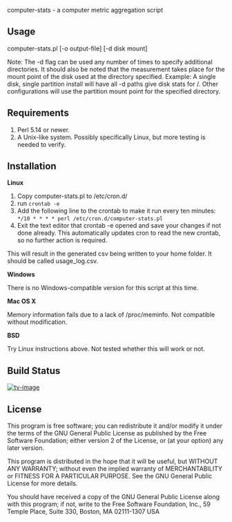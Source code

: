 computer-stats - a computer metric aggregation script

## Usage

computer-stats.pl [-o output-file] [-d disk mount]

Note: The -d flag can be used any number of times to specify additional directories.
	It should also be noted that the measurement takes place for the mount point
	of the disk used at the directory specified.
Example: A single disk, single partition install will have all -d paths give disk
	stats for /.
	Other configurations will use the partition mount point for the
	specified directory.

## Requirements

1. Perl 5.14 or newer.
2. A Unix-like system. Possibly specifically Linux, but more testing is needed to verify.

## Installation

**Linux**

1. Copy computer-stats.pl to /etc/cron.d/
2. run `crontab -e`
3. Add the following line to the crontab to make it run every ten minutes:
`*/10 * * * * perl /etc/cron.d/computer-stats.pl`
4. Exit the text editor that crontab -e opened and save your changes if not done already.
This automatically updates cron to read the new crontab, so no further action is required.

This will result in the generated csv being written to your home folder. It should be called usage_log.csv.

**Windows**

There is no Windows-compatible version for this script at this time.

**Mac OS X**

Memory information fails due to a lack of /proc/meminfo. Not compatible without modification.

**BSD**

Try Linux instructions above. Not tested whether this will work or not.

## Build Status

[![tv-image][]][tv-site]

[tv-image]: https://travis-ci.org/SilverNexus/computer-stats.svg?branch=master
[tv-site]: https://travis-ci.org/SilverNexus/computer-stats/branches

## License

This program is free software; you can redistribute it and/or modify
it under the terms of the GNU General Public License as published by
the Free Software Foundation; either version 2 of the License, or
(at your option) any later version.

This program is distributed in the hope that it will be useful,
but WITHOUT ANY WARRANTY; without even the implied warranty of
MERCHANTABILITY or FITNESS FOR A PARTICULAR PURPOSE.  See the
GNU General Public License for more details.

You should have received a copy of the GNU General Public License
along with this program; if not, write to the Free Software
Foundation, Inc., 59 Temple Place, Suite 330, Boston, MA  02111-1307  USA
